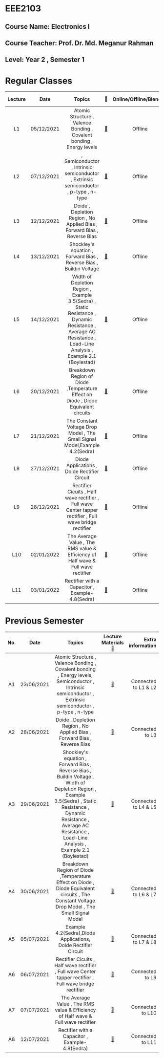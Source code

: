 # **EEE2103** 
## Course Name: Electronics I
## Course Teacher: **Prof. Dr. Md. Meganur Rahman**
## Level: Year 2 , Semester 1


# **Regular Classes** 
|Lecture|Date|Topics|:link:|Online/Offline/Blended|Extra information|
|:-----:|:------:|:-----:|:-----:|:-----:|-----:|
|L1|05/12/2021| Atomic Structure , Valence Bonding , Covalent bonding , Energy levels|[:notebook_with_decorative_cover:](https://www.protectedtext.com/eee2103)|Offline|Connected to A1|
|L2|07/12/2021|, Semiconductor , Intrinsic semiconductor , Extrinsic semiconductor , p-type , n-type|[:notebook_with_decorative_cover:](https://www.protectedtext.com/eee2103)|Offline|Connected to A1|
|L3|12/12/2021|Doide , Depletion Region , No Applied Bias , Forward Bias , Reverse Bias|[:notebook_with_decorative_cover:](https://www.protectedtext.com/eee2103)|Offline|Connected to A2|
|L4|13/12/2021|Shockley's equation , Forward Bias , Reverse Bias , Buildin Voltage|[:notebook_with_decorative_cover:](https://www.protectedtext.com/eee2103)|Offline|Connected to A3|
|L5|14/12/2021| Width of Depletion Region , Example 3.5(Sedra) , Static Resistance , Dynamic Resistance , Average AC Resistance , Load-Line Analysis , Example 2.1 (Boylestad) |[:notebook_with_decorative_cover:](https://www.protectedtext.com/eee2103)|Offline|Connected to A3|
|L6|20/12/2021|Breakdown Region of Diode ,Temperature Effect on Diode , Diode Equivalent circuits|[:notebook_with_decorative_cover:](https://www.protectedtext.com/eee2103)|Offline|Connected to A4|
|L7|21/12/2021|The Constant Voltage Drop Model , The Small Signal Model,Example 4.2(Sedra)|[:notebook_with_decorative_cover:](https://www.protectedtext.com/eee2103)|Offline|Connected to A4 & A5|
|L8|27/12/2021|Diode Applications , Doide Rectifier Circuit|[:notebook_with_decorative_cover:](https://www.protectedtext.com/eee2103)|Offline|Connected to A5|
|L9|28/12/2021|Rectifier Cicuits , Half wave rectifier , Full wave Center tapper rectifier , Full wave bridge rectifier|[:notebook_with_decorative_cover:](https://www.protectedtext.com/eee2103)|Offline|Connected to A6|
|L10|02/01/2022|The Average Value , The RMS value & Efficiency of Half wave & Full wave rectifier|[:notebook_with_decorative_cover:](https://www.protectedtext.com/eee2103)|Offline|Connected to A7|
|L11|03/01/2022|Rectifier with a Capacitor , Example-4.8(Sedra)|[:notebook_with_decorative_cover:](https://www.protectedtext.com/eee2103)|Offline|Connected to A8|







# **Previous Semester** 
|No.|Date|Topics|Lecture Materials :link:|Extra information|
|:-----:|:------:|:-----:|:-----:|-----:|
|A1|23/06/2021|Atomic Structure , Valence Bonding , Covalent bonding , Energy levels, Semiconductor , Intrinsic semiconductor , Extrinsic semiconductor , p-type , n-type|[:blue_book:](https://www.protectedtext.com/eee2103)|Connected to L1 & L2|
|A2|28/06/2021|Doide , Depletion Region , No Applied Bias , Forward Bias , Reverse Bias|[:blue_book:](https://www.protectedtext.com/eee2103)|Connected to L3|
|A3|29/06/2021|Shockley's equation , Forward Bias , Reverse Bias , Buildin Voltage , Width of Depletion Region , Example 3.5(Sedra) , Static Resistance , Dynamic Resistance , Average AC Resistance , Load-Line Analysis , Example 2.1 (Boylestad) |[:blue_book:](https://www.protectedtext.com/eee2103)|Connected to L4 & L5|
|A4|30/06/2021|Breakdown Region of Diode ,Temperature Effect on Diode , Diode Equivalent circuits , The Constant Voltage Drop Model , The Small Signal Model|[:blue_book:](https://www.protectedtext.com/eee2103)|Connected to L6 & L7|
|A5|05/07/2021|Example 4.2(Sedra),Diode Applications, Doide Rectifier Circuit|[:blue_book:](https://www.protectedtext.com/eee2103)|Connected to L7 & L8|
|A6|06/07/2021|Rectifier Cicuits , Half wave rectifier , Full wave Center tapper rectifier , Full wave bridge rectifier|[:blue_book:](https://www.protectedtext.com/eee2103)|Connected to L9|
|A7|07/07/2021|The Average Value , The RMS value & Efficiency of Half wave & Full wave rectifier |[:blue_book:](https://www.protectedtext.com/eee2103)|Connected to L10|
|A8|12/07/2021|Rectifier with a Capacitor , Example-4.8(Sedra)|[:blue_book:](https://www.protectedtext.com/eee2103)|Connected to L11|


